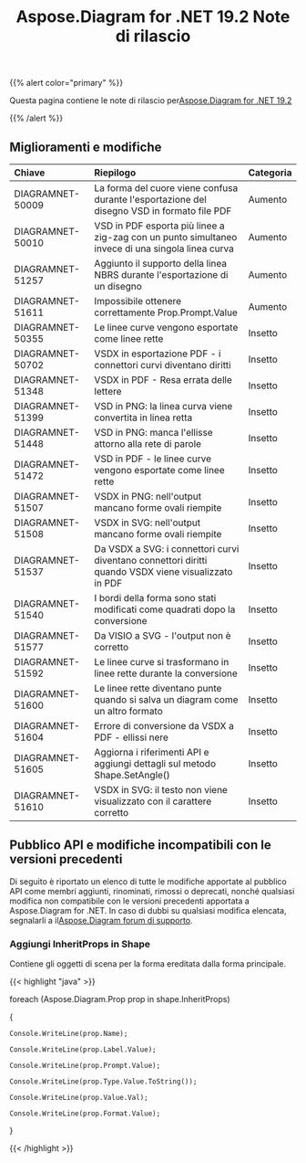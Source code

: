 ﻿---
title: Aspose.Diagram for .NET 19.2 Note di rilascio
type: docs
weight: 110
url: /it/net/aspose-diagram-for-net-19-2-release-notes/
---
{{% alert color="primary" %}} 

Questa pagina contiene le note di rilascio per[Aspose.Diagram for .NET 19.2](https://www.nuget.org/packages/Aspose.Diagram/19.2.0)

{{% /alert %}} 
## **Miglioramenti e modifiche**

|**Chiave**|**Riepilogo**|**Categoria**|
|:- |:- |:- |
|DIAGRAMNET-50009|La forma del cuore viene confusa durante l'esportazione del disegno VSD in formato file PDF|Aumento|
|DIAGRAMNET-50010|VSD in PDF esporta più linee a zig-zag con un punto simultaneo invece di una singola linea curva|Aumento|
|DIAGRAMNET-51257|Aggiunto il supporto della linea NBRS durante l'esportazione di un disegno|Aumento|
|DIAGRAMNET-51611|Impossibile ottenere correttamente Prop.Prompt.Value|Aumento|
|DIAGRAMNET-50355|Le linee curve vengono esportate come linee rette|Insetto|
|DIAGRAMNET-50702|VSDX in esportazione PDF - i connettori curvi diventano diritti|Insetto|
|DIAGRAMNET-51348|VSDX in PDF - Resa errata delle lettere|Insetto|
|DIAGRAMNET-51399|VSD in PNG: la linea curva viene convertita in linea retta|Insetto|
|DIAGRAMNET-51448|VSD in PNG: manca l'ellisse attorno alla rete di parole|Insetto|
|DIAGRAMNET-51472|VSD in PDF - le linee curve vengono esportate come linee rette|Insetto|
|DIAGRAMNET-51507|VSDX in PNG: nell'output mancano forme ovali riempite|Insetto|
|DIAGRAMNET-51508|VSDX in SVG: nell'output mancano forme ovali riempite|Insetto|
|DIAGRAMNET-51537|Da VSDX a SVG: i connettori curvi diventano connettori diritti quando VSDX viene visualizzato in PDF|Insetto|
|DIAGRAMNET-51540|I bordi della forma sono stati modificati come quadrati dopo la conversione|Insetto|
|DIAGRAMNET-51577|Da VISIO a SVG - l'output non è corretto|Insetto|
|DIAGRAMNET-51592|Le linee curve si trasformano in linee rette durante la conversione|Insetto|
|DIAGRAMNET-51600|Le linee rette diventano punte quando si salva un diagram come un altro formato|Insetto|
|DIAGRAMNET-51604|Errore di conversione da VSDX a PDF - ellissi nere|Insetto|
|DIAGRAMNET-51605|Aggiorna i riferimenti API e aggiungi dettagli sul metodo Shape.SetAngle()|Insetto|
|DIAGRAMNET-51610|VSDX in SVG: il testo non viene visualizzato con il carattere corretto|Insetto|
## **Pubblico API e modifiche incompatibili con le versioni precedenti**
Di seguito è riportato un elenco di tutte le modifiche apportate al pubblico API come membri aggiunti, rinominati, rimossi o deprecati, nonché qualsiasi modifica non compatibile con le versioni precedenti apportata a Aspose.Diagram for .NET. In caso di dubbi su qualsiasi modifica elencata, segnalarli a il[Aspose.Diagram forum di supporto](https://forum.aspose.com/c/diagram/17).
### **Aggiungi InheritProps in Shape**
Contiene gli oggetti di scena per la forma ereditata dalla forma principale.

{{< highlight "java" >}}

  foreach (Aspose.Diagram.Prop prop in shape.InheritProps)

{

    Console.WriteLine(prop.Name);

    Console.WriteLine(prop.Label.Value);

    Console.WriteLine(prop.Prompt.Value);

    Console.WriteLine(prop.Type.Value.ToString());

    Console.WriteLine(prop.Value.Val);

    Console.WriteLine(prop.Format.Value);

}

{{< /highlight >}}
